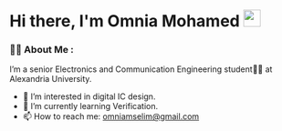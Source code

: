 <h1>
  Hi there, I'm Omnia Mohamed
  <img src="https://media.giphy.com/media/hvRJCLFzcasrR4ia7z/giphy.gif" width="30px"/>
</h1>

### :woman_technologist: About Me :
I’m a senior Electronics and Communication Engineering student👩‍🎓 at Alexandria University.
- 👀 I’m interested in digital IC design.
- 🌱 I’m currently learning Verification.
- 📫 How to reach me: omniamselim@gmail.com 
